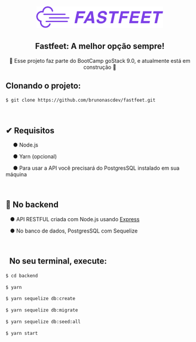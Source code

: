 <h1 align="center">
  <img alt="Fastfeet" title="Fastfeet" src="logo.png" width="340px" />
</h1>

<h2 align="center">
  Fastfeet: A melhor opção sempre!
</h2>
<p align="center">
  🚧 Esse projeto faz parte do BootCamp goStack 9.0, e atualmente está em construção 🚧
</p>

<h2>Clonando o projeto: </h2>

```bash
$ git clone https://github.com/brunonascdev/fastfeet.git
```

<br>

<h2>✔ Requisitos </h2>
<p>&nbsp&nbsp&nbsp&nbsp ● Node.js</p>
<p>&nbsp&nbsp&nbsp&nbsp ● Yarn (opcional) </p>
<p>&nbsp&nbsp&nbsp&nbsp ● Para usar a API você precisará do <a href="https://www.postgresql.org/download/" style="text-decoration: none">PostgresSQL </a>instalado em sua máquina</p>
<br>

<h2>💾 No backend</h2>
<p>&nbsp&nbsp ● API RESTFUL criada com Node.js usando <a href="https://expressjs.com/pt-br/">Express </a></p>
<p>&nbsp&nbsp ● No banco de dados, <a href="https://www.postgresql.org/" style="text-decoration: none">PostgresSQL</a> com <a href="https://sequelize.org/" style="text-decoration: none">Sequelize</a></p>
<br>


<h2>&nbsp&nbspNo seu terminal, execute:</h2>

```bash
$ cd backend
```

```bash
$ yarn
```

```bash
$ yarn sequelize db:create
```

```bash
$ yarn sequelize db:migrate
```

```bash
$ yarn sequelize db:seed:all
```

```bash
$ yarn start
```
